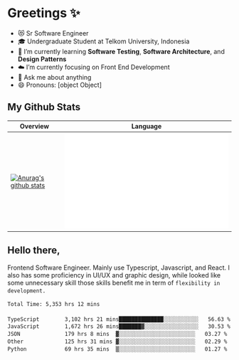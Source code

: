 # Greetings ✨
- 😻 Sr Software Engineer
- 🎓 Undergraduate Student at Telkom University, Indonesia
- 🌱 I’m currently learning **Software Testing**, **Software Architecture**, and **Design Patterns**
- ☁️ I’m currently focusing on Front End Development
- 💬 Ask me about anything
- 😄 Pronouns: [object Object]

## My Github Stats

| Overview | Language |
| --- | --- |
|[![Anurag's github stats](https://github-readme-stats.vercel.app/api?username=abui-am&count_private=true)](https://github.com/anuraghazra/github-readme-stats)|![Language](https://raw.githubusercontent.com/abui-am/stats/c6455f656dfce7acd3951e5ec5b25d72af0b2ee3/generated/languages.svg)|

## Hello there, 
Frontend Software Engineer. 
Mainly use Typescript, Javascript, and React. I also has some proficiency in UI/UX and graphic design, while looked like some unnecessary skill those skills benefit me in term of `flexibility in development.`


<!--START_SECTION:waka-->

```txt
Total Time: 5,353 hrs 12 mins

TypeScript        3,102 hrs 21 mins██████████████░░░░░░░░░░░   56.63 %
JavaScript        1,672 hrs 26 mins███████▓░░░░░░░░░░░░░░░░░   30.53 %
JSON              179 hrs 8 mins  ▓░░░░░░░░░░░░░░░░░░░░░░░░   03.27 %
Other             125 hrs 31 mins ▓░░░░░░░░░░░░░░░░░░░░░░░░   02.29 %
Python            69 hrs 35 mins  ▒░░░░░░░░░░░░░░░░░░░░░░░░   01.27 %
```

<!--END_SECTION:waka-->
